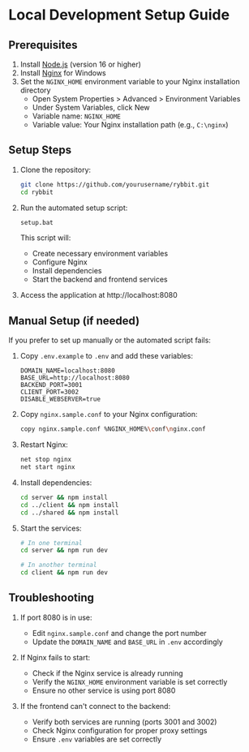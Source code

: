 # Local Development Setup Guide

## Prerequisites

1. Install [Node.js](https://nodejs.org/) (version 16 or higher)
2. Install [Nginx](http://nginx.org/en/download.html) for Windows
3. Set the `NGINX_HOME` environment variable to your Nginx installation directory
   - Open System Properties > Advanced > Environment Variables
   - Under System Variables, click New
   - Variable name: `NGINX_HOME`
   - Variable value: Your Nginx installation path (e.g., `C:\nginx`)

## Setup Steps

1. Clone the repository:
   ```bash
   git clone https://github.com/yourusername/rybbit.git
   cd rybbit
   ```

2. Run the automated setup script:
   ```bash
   setup.bat
   ```

   This script will:
   - Create necessary environment variables
   - Configure Nginx
   - Install dependencies
   - Start the backend and frontend services

3. Access the application at http://localhost:8080

## Manual Setup (if needed)

If you prefer to set up manually or the automated script fails:

1. Copy `.env.example` to `.env` and add these variables:
   ```env
   DOMAIN_NAME=localhost:8080
   BASE_URL=http://localhost:8080
   BACKEND_PORT=3001
   CLIENT_PORT=3002
   DISABLE_WEBSERVER=true
   ```

2. Copy `nginx.sample.conf` to your Nginx configuration:
   ```bash
   copy nginx.sample.conf %NGINX_HOME%\conf\nginx.conf
   ```

3. Restart Nginx:
   ```bash
   net stop nginx
   net start nginx
   ```

4. Install dependencies:
   ```bash
   cd server && npm install
   cd ../client && npm install
   cd ../shared && npm install
   ```

5. Start the services:
   ```bash
   # In one terminal
   cd server && npm run dev
   
   # In another terminal
   cd client && npm run dev
   ```

## Troubleshooting

1. If port 8080 is in use:
   - Edit `nginx.sample.conf` and change the port number
   - Update the `DOMAIN_NAME` and `BASE_URL` in `.env` accordingly

2. If Nginx fails to start:
   - Check if the Nginx service is already running
   - Verify the `NGINX_HOME` environment variable is set correctly
   - Ensure no other service is using port 8080

3. If the frontend can't connect to the backend:
   - Verify both services are running (ports 3001 and 3002)
   - Check Nginx configuration for proper proxy settings
   - Ensure `.env` variables are set correctly